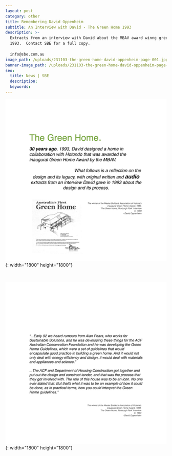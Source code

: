 ```yaml
---
layout: post
category: other
title: Remembering David Oppenheim
subtitle: An Interview with David - The Green Home 1993
description: >-
  Extracts from an interview with David about the MBAV award winng green home,
  1993.  Contact SBE for a full copy.

  info@sbe.com.au 
image_path: /uploads/231103-the-green-home-david-oppenheim-page-001.jpg
banner-image_path: /uploads/231103-the-green-home-david-oppenheim-page-002.jpg
seo:
  title: News | SBE
  description:
  keywords:
---
```

![](/uploads/231103-the-green-home-david-oppenheim-page-003.jpg){: width="1800" height="1800"}

​​​

![](/uploads/231103-the-green-home-david-oppenheim-page-004.jpg){: width="1800" height="1800"}